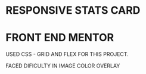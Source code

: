 # RESPONSIVE STATS CARD 
# FRONT END MENTOR

USED CSS - GRID AND FLEX FOR THIS PROJECT.

FACED DIFICULTY IN IMAGE COLOR OVERLAY


  
